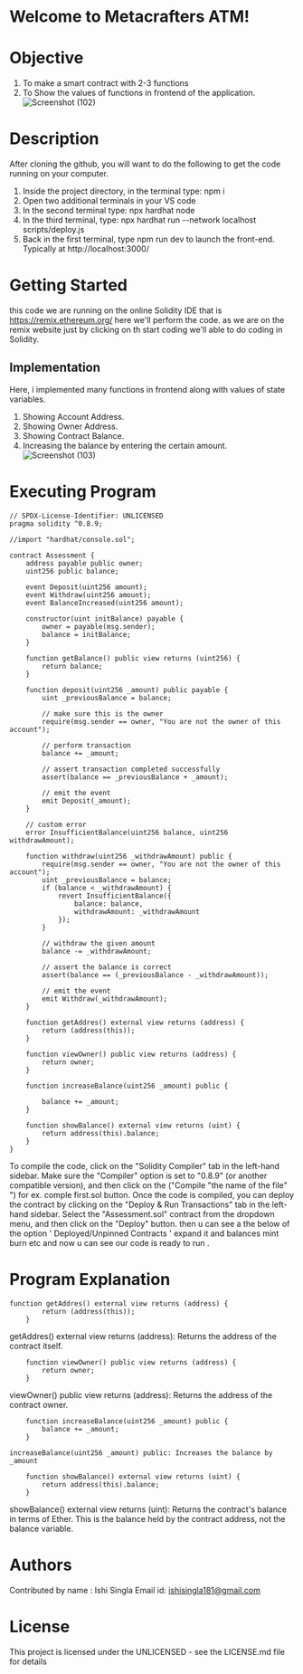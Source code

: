 # Welcome to Metacrafters ATM!

# Objective
1. To make a smart contract with 2-3 functions
2. To Show the values of functions in frontend of the application.
![Screenshot (102)](https://github.com/Ishi181/Ishichal.sol/assets/139246938/5c03fe08-8833-4a67-b0e2-44a00622aa62)


# Description 
After cloning the github, you will want to do the following to get the code running on your computer.
1. Inside the project directory, in the terminal type: npm i
2. Open two additional terminals in your VS code
3. In the second terminal type: npx hardhat node
4. In the third terminal, type: npx hardhat run --network localhost scripts/deploy.js
5. Back in the first terminal, type npm run dev to launch the front-end.
Typically at http://localhost:3000/

# Getting Started
this code we are running on the online Solidity IDE that is https://remix.ethereum.org/ here we'll perform the code. as we are on the remix website just by clicking on th start coding we'll able to do coding in Solidity.

## Implementation
Here, i implemented many functions in frontend along with values of state variables.
1. Showing Account Address.
2. Showing Owner Address.
3. Showing Contract Balance.
4. Increasing the balance by entering the certain amount.
![Screenshot (103)](https://github.com/Ishi181/Ishichal.sol/assets/139246938/7b70850d-f55a-4341-afc4-17da0aad1c9b)


# Executing Program
```
// SPDX-License-Identifier: UNLICENSED
pragma solidity ^0.8.9;

//import "hardhat/console.sol";

contract Assessment {
    address payable public owner;
    uint256 public balance;

    event Deposit(uint256 amount);
    event Withdraw(uint256 amount);
    event BalanceIncreased(uint256 amount);

    constructor(uint initBalance) payable {
        owner = payable(msg.sender);
        balance = initBalance;
    }

    function getBalance() public view returns (uint256) {
        return balance;
    }

    function deposit(uint256 _amount) public payable {
        uint _previousBalance = balance;

        // make sure this is the owner
        require(msg.sender == owner, "You are not the owner of this account");

        // perform transaction
        balance += _amount;

        // assert transaction completed successfully
        assert(balance == _previousBalance + _amount);

        // emit the event
        emit Deposit(_amount);
    }

    // custom error
    error InsufficientBalance(uint256 balance, uint256 withdrawAmount);

    function withdraw(uint256 _withdrawAmount) public {
        require(msg.sender == owner, "You are not the owner of this account");
        uint _previousBalance = balance;
        if (balance < _withdrawAmount) {
            revert InsufficientBalance({
                balance: balance,
                withdrawAmount: _withdrawAmount
            });
        }

        // withdraw the given amount
        balance -= _withdrawAmount;

        // assert the balance is correct
        assert(balance == (_previousBalance - _withdrawAmount));

        // emit the event
        emit Withdraw(_withdrawAmount);
    }

    function getAddres() external view returns (address) {
        return (address(this));
    }

    function viewOwner() public view returns (address) {
        return owner;
    }

    function increaseBalance(uint256 _amount) public {

        balance += _amount;
    }

    function showBalance() external view returns (uint) {
        return address(this).balance;
    }
}
```
To compile the code, click on the "Solidity Compiler" tab in the left-hand sidebar. Make sure the "Compiler" option is set to "0.8.9" (or another compatible version), and then click on the ("Compile "the name of the file" ") for ex. comple first.sol button. Once the code is compiled, you can deploy the contract by clicking on the "Deploy & Run Transactions" tab in the left-hand sidebar. Select the "Assessment.sol" contract from the dropdown menu, and then click on the "Deploy" button. then u can see a the below of the option ' Deployed/Unpinned Contracts ' expand it and balances mint burn etc and now u can see our code is ready to run .

# Program Explanation
```
function getAddres() external view returns (address) {
        return (address(this));
    }
```
getAddres() external view returns (address): Returns the address of the contract itself.

```
    function viewOwner() public view returns (address) {
        return owner;
    }
```
viewOwner() public view returns (address): Returns the address of the contract owner.

```
    function increaseBalance(uint256 _amount) public {
        balance += _amount;
    }
```
    increaseBalance(uint256 _amount) public: Increases the balance by _amount

```
    function showBalance() external view returns (uint) {
        return address(this).balance;
    }
```
showBalance() external view returns (uint): Returns the contract's balance in terms of Ether. This is the balance held by the contract address, not the balance variable.

# Authors
Contributed by name : Ishi Singla Email id: ishisingla181@gmail.com

# License
This project is licensed under the UNLICENSED - see the LICENSE.md file for details



